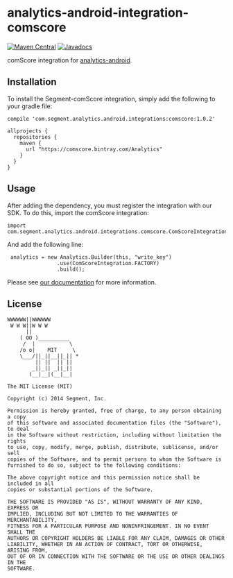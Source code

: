 analytics-android-integration-comscore
======================================

[![Maven Central](https://maven-badges.herokuapp.com/maven-central/com.segment.analytics.android.integrations/comscore/badge.svg)](https://maven-badges.herokuapp.com/maven-central/com.segment.analytics.android.integrations/comscore)
[![Javadocs](http://javadoc-badge.appspot.com/com.segment.analytics.android.integrations/comscore.svg?label=javadoc)](http://javadoc-badge.appspot.com/com.segment.analytics.android.integrations/comscore)

comScore integration for [analytics-android](https://github.com/segmentio/analytics-android).


## Installation

To install the Segment-comScore integration, simply add the following to your gradle file:


```
compile 'com.segment.analytics.android.integrations:comscore:1.0.2'
```

```
allprojects {
  repositories {
    maven {
      url "https://comscore.bintray.com/Analytics"
    }
  }
}
```

## Usage

After adding the dependency, you must register the integration with our SDK.  To do this, import the comScore integration:


```
import com.segment.analytics.android.integrations.comscore.ComScoreIntegration;

```

And add the following line:

```
 analytics = new Analytics.Builder(this, "write_key")
                .use(ComScoreIntegration.FACTORY)
                .build();
```

Please see [our documentation](https://segment.com/docs/integrations/comscore/#mobile) for more information.

## License

```
WWWWWW||WWWWWW
 W W W||W W W
      ||
    ( OO )__________
     /  |           \
    /o o|    MIT     \
    \___/||_||__||_|| *
         || ||  || ||
        _||_|| _||_||
       (__|__|(__|__|

The MIT License (MIT)

Copyright (c) 2014 Segment, Inc.

Permission is hereby granted, free of charge, to any person obtaining a copy
of this software and associated documentation files (the "Software"), to deal
in the Software without restriction, including without limitation the rights
to use, copy, modify, merge, publish, distribute, sublicense, and/or sell
copies of the Software, and to permit persons to whom the Software is
furnished to do so, subject to the following conditions:

The above copyright notice and this permission notice shall be included in all
copies or substantial portions of the Software.

THE SOFTWARE IS PROVIDED "AS IS", WITHOUT WARRANTY OF ANY KIND, EXPRESS OR
IMPLIED, INCLUDING BUT NOT LIMITED TO THE WARRANTIES OF MERCHANTABILITY,
FITNESS FOR A PARTICULAR PURPOSE AND NONINFRINGEMENT. IN NO EVENT SHALL THE
AUTHORS OR COPYRIGHT HOLDERS BE LIABLE FOR ANY CLAIM, DAMAGES OR OTHER
LIABILITY, WHETHER IN AN ACTION OF CONTRACT, TORT OR OTHERWISE, ARISING FROM,
OUT OF OR IN CONNECTION WITH THE SOFTWARE OR THE USE OR OTHER DEALINGS IN THE
SOFTWARE.
```

